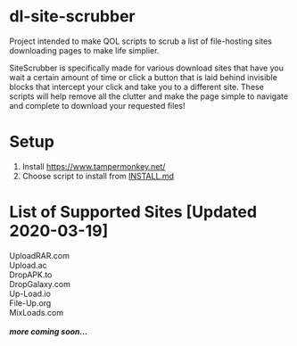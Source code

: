 # dl-site-scrubber
Project intended to make QOL scripts to scrub a list of file-hosting sites downloading pages to make life simplier. 

SiteScrubber is specifically made for various download sites that have you wait a certain amount of time or click a button that is laid behind invisible blocks that intercept your click and take you to a different site. These scripts will help remove all the clutter and make the page simple to navigate and complete to download your requested files!

# Setup
1. Install https://www.tampermonkey.net/
2. Choose script to install from <a href="https://github.com/PrimePlaya24/dl-site-scrubber/blob/master/INSTALL.md">INSTALL.md</a>

# List of Supported Sites [Updated 2020-03-19]
UploadRAR.com</br>
Upload.ac</br>
DropAPK.to</br>
DropGalaxy.com</br>
Up-Load.io</br>
File-Up.org</br>
MixLoads.com</br>
</br>
<i><b>more coming soon...</b></i>
